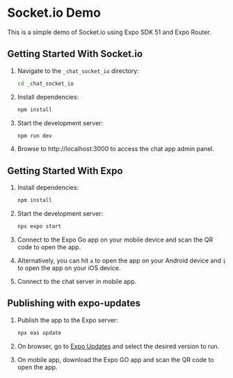 # Socket.io Demo

This is a simple demo of Socket.io using Expo SDK 51 and Expo Router.

## Getting Started With Socket.io

1. Navigate to the `_chat_socket_io` directory:
   ```bash
   cd _chat_socket_io
   ```

2. Install dependencies:
   ```bash
   npm install
   ```

3. Start the development server:
   ```bash
   npm run dev
   ```

4. Browse to http://localhost:3000 to access the chat app admin panel.

## Getting Started With Expo

1. Install dependencies:
   ```bash
   npm install
   ```

2. Start the development server:
   ```bash
   npx expo start
   ```

3. Connect to the Expo Go app on your mobile device and scan the QR code to open the app.

4. Alternatively, you can hit `a` to open the app on your Android device and `i` to open the app on your iOS device.

5. Connect to the chat server in mobile app.

## Publishing with expo-updates

1. Publish the app to the Expo server:
   ```bash
   npx eas update
   ```

2. On browser, go to [Expo Updates](https://expo.dev/accounts/convergestack/projects/socket-io-demo/updates) and select the desired version to run.

3. On mobile app, download the Expo GO app and scan the QR code to open the app.